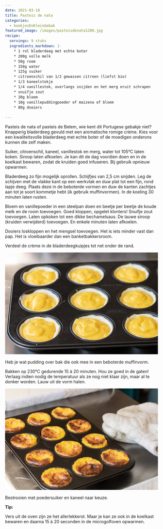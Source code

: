 ```yaml
---
date: 2021-03-18
title: Pasteis de nata
categories:
  - koekjesEnKleinGebak
featured_image: /images/pasteisdenata1200.jpg
recipe:
  servings: 9 stuks
  ingredients_markdown: |-
    * 1 rol bladerdeeg met echte boter
    * 200g volle melk
    * 50g room
    * 150g water
    * 125g suiker
    * citroenschil van 1/2 gewassen citroen (liefst bio)
    * 1/3 kaneelstokje
    * 1/4 vanillestok, overlangs snijden en het merg eruit schrapen
    * snuifje zout
    * 20g bloem 
    * 10g vanillepuddingpoeder of maizena of bloem
    * 80g dooiers
    
---
```

Pasteis de nata of pasteis de Belem, wie kent dit Portugese gebakje niet?
Knapperig bladerdeeg gevuld met een aromatische romige crème.
Kies voor een kwaliteitsvolle bladerdeeg met echte boter of de moedigen onderons kunnen die zelf maken.


<!--more-->

Suiker, citroenschil, kaneel, vanillestok en merg, water tot 105°C laten koken. Siroop laten afkoelen.
Je kan dit de dag voordien doen en in de koelkast bewaren, zodat de kruiden goed infuseren.
Bij gebruik opnieuw opwarmen.


Bladerdeeg zo fijn mogelijk oprollen. Schijfjes van 2,5 cm snijden. Leg de schijven met de vlakke kant op een werkvlak en duw plat tot een fijn, rond lapje deeg. Plaats deze in de beboterde vormen en duw de kanten zachtjes aan tot je soort kommetje hebt (ik gebruik muffinvormen).
In de koeling 30 minuten laten rusten.

Bloem en vanillepoeder in een steelpan doen en beetje per beetje de koude melk en de room toevoegen. Goed kloppen, opgelet klonters! Snuifje zout toevoegen.
Laten opkoken tot een dikke bechamelsaus.
De lauwe siroop (kruiden verwijderd) toevoegen. En enkele minuten laten afkoelen.

Dooiers loskloppen en het mengsel toevoegen. Het is iets minder vast dan pap.
Het is vloeibaarder dan een banketbakkersroom.

Verdeel de crème in de bladerdeegkuipjes  tot net onder de rand.

![](/images/pasteisdenatastap11200.jpg)

Heb je wat pudding over bak die ook mee in een beboterde muffinvorm.

Bakken op 230°C gedurende 15 à 20 minuten. Hou ze goed in de gaten!
Verlaag indien nodig de temperatuur als ze nog niet klaar zijn, maar al te donker worden.
Lauw uit de vorm halen.

![](/images/pasteisdenatastap21200.jpg)

Bestrooien met poedersuiker en kaneel naar keuze.


<b>Tip: </b>

Vers uit de oven zijn ze het allerlekkerst.
Maar je kan ze ook in de koelkast bewaren en daarna 15 à 20 seconden in de microgolfoven opwarmen.



